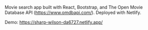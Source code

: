 Movie search app built with React, Bootstrap, and The Open Movie Database API (https://www.omdbapi.com/). 
Deployed with Netlify.

Demo: https://sharp-wilson-da6727.netlify.app/
